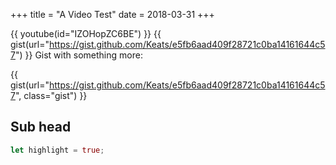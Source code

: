 +++
title = "A Video Test"
date = 2018-03-31
+++

{{ youtube(id="IZOHopZC6BE") }}
{{ gist(url="https://gist.github.com/Keats/e5fb6aad409f28721c0ba14161644c57") }}
Gist with something more:

{{ gist(url="https://gist.github.com/Keats/e5fb6aad409f28721c0ba14161644c57", class="gist") }}

## Sub head
```rust
let highlight = true;
```

